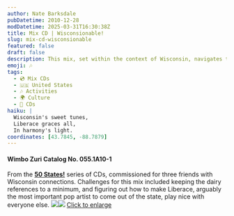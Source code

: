 ```yaml
---
author: Nate Barksdale
pubDatetime: 2010-12-28
modDatetime: 2025-03-31T16:30:38Z
title: Mix CD | Wisconsionable!
slug: mix-cd-wisconsionable
featured: false
draft: false
description: This mix, set within the context of Wisconsin, navigates the challenging landscape of musical influences while keeping dairy mentions at bay. From the **50 States!** series of CDs, it showcases a variety of artists while including a nod to Liberace's significant contribution to pop music from the state.
emoji: 🎶
tags:
  - 💿 Mix CDs
  - 🇺🇸 United States
  - 🎶 Activities
  - 🌍 Culture
  - 📀 CDs
haiku: |
  Wisconsin's sweet tunes,  
  Liberace graces all,  
  In harmony's light.
coordinates: [43.7845, -88.7879]
---
```


#### Wimbo Zuri Catalog No. 055.1A10-1

From the [**50 States!**](https://www.natebarksdale.com/?tag=states) series of CDs, commissioned for three friends with Wisconsin connections. Challenges for this mix included keeping the dairy references to a minimum, and figuring out how to make Liberace, arguably the most important pop artist to come out of the state, play nice with everyone else. [![](@assets/images/WI_260.jpg)](@assets/images/WI_530.jpg)[![](@assets/images/WI2_260.jpg)](@assets/images/WI2_530.jpg)
[Click to enlarge](@assets/images/WI_530.jpg)
